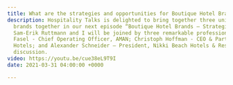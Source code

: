 ```yaml
---
title: What are the strategies and opportunities for Boutique Hotel Brands
description: Hospitality Talks is delighted to bring together three unique boutique
  brands together in our next episode “Boutique Hotel Brands – Strategies & Opportunities”.
  Sam-Erik Ruttmann and I will be joined by three remarkable professionals, Roland
  Fasel - Chief Operating Officer, AMAN; Christoph Hoffman - CEO & Partner, 25hours
  Hotels; and Alexander Schneider – President, Nikki Beach Hotels & Resorts for this
  discussion.
video: https://youtu.be/cue38eL9T9I
date: 2021-03-31 04:00:00 +0000

---
```

